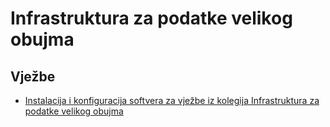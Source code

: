 # Infrastruktura za podatke velikog obujma

## Vježbe

- [Instalacija i konfiguracija softvera za vježbe iz kolegija Infrastruktura za podatke velikog obujma](../materijali/mmos-instalacija-softvera-manjaro.md)
